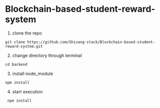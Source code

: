 # Blockchain-based-student-reward-system



1. clone the repo 

```
git clone https://github.com/Shivang-stack/Blockchain-based-student-reward-system.git

```
2. change directory through terminal

```
cd backend

```
3. install node_module

```
npm install
```

4. start execution

```
 npm install
```

